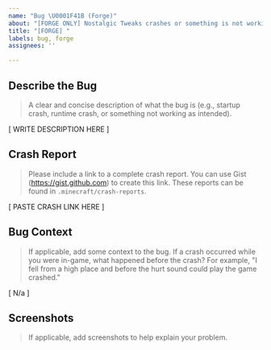 ```yaml
---
name: "Bug \U0001F41B (Forge)"
about: "[FORGE ONLY] Nostalgic Tweaks crashes or something is not working correctly."
title: "[FORGE] "
labels: bug, forge
assignees: ''

---
```


## Describe the Bug
> A clear and concise description of what the bug is (e.g., startup crash, runtime crash, or something not working as intended).

[  WRITE DESCRIPTION HERE  ]

## Crash Report
> Please include a link to a complete crash report. You can use Gist (https://gist.github.com) to create this link. These reports can be found in `.minecraft/crash-reports`.

[  PASTE CRASH LINK HERE  ]

## Bug Context
> If applicable, add some context to the bug. If a crash occurred while you were in-game, what happened before the crash? For example, "I fell from a high place and before the hurt sound could play the game crashed."

[  N/a  ]

## Screenshots
> If applicable, add screenshots to help explain your problem.
